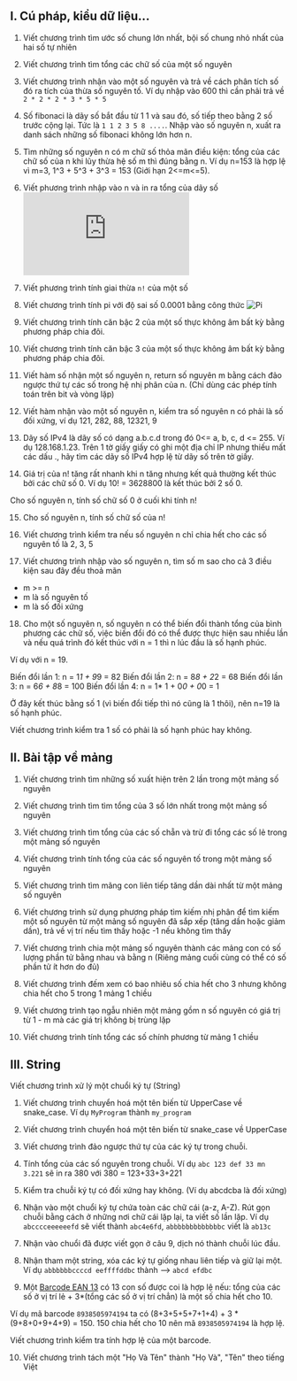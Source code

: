 ## I. Cú pháp, kiểu dữ liệu...

1. Viết chương trình tìm ước số chung lớn nhất, bội số chung nhỏ nhất của hai số tự nhiên

2. Viết chương trình tìm tổng các chữ số của một số nguyên

3. Viết chương trình nhận vào một số nguyên và trả về cách phân tích số đó ra tích của thừa số nguyên tố. Ví dụ nhập vào 600 thì cần phải trả về `2 * 2 * 2 * 3 * 5 * 5`

4. Số fibonaci là dãy số bắt đầu từ 1 1 và sau đó, số tiếp theo bằng 2 số trước cộng lại. Tức là `1 1 2 3 5 8 ....`. Nhập vào số nguyên n, xuất ra danh sách những số fibonaci không lớn hơn n.

5. Tìm những số nguyên n có m chữ số thỏa mãn điều kiện: tổng của các chữ số của n khi lũy thừa hệ số m thì đúng bằng n. Ví dụ n=153 là hợp lệ vì m=3, 1^3 + 5^3 + 3^3 = 153 (Giới hạn 2<=m<=5).

6. Viết phương trình nhập vào n và in ra tổng của dãy số
    ![Dãy số](https://latex.codecogs.com/gif.latex?1*2&plus;2*3&plus;3*4&plus;...&plus;n(n&plus;1))

7. Viết phương trình tính giai thừa `n!` của một số

8. Viết chương trình tính pi với độ sai số 0.0001 bằng công thức
    ![Pi](https://wikimedia.org/api/rest_v1/media/math/render/svg/e9e3959cd2d0ec735e7a6a1917df784842b76706)

9. Viết chương trình tính căn bậc 2 của một số thực không âm bất kỳ bằng phương pháp chia đôi.

10. Viết chương trình tính căn bậc 3 của một số thực không âm bất kỳ bằng phương pháp chia đôi.

11. Viết hàm số nhận một số nguyên n, return số nguyên m bằng cách đảo ngược thứ tự các số trong hệ nhị phân của n. (Chỉ dùng các phép tính toán trên bit và vòng lặp)

12. Viết hàm nhận vào một số nguyên n, kiểm tra số nguyên n có phải là số đối xứng, ví dụ 121, 282, 88, 12321, 9

13. Dãy số IPv4 là dãy số có dạng a.b.c.d trong đó 0<= a, b, c, d <= 255. Ví dụ 128.168.1.23. Trên 1 tờ giấy giấy có ghi một địa chỉ IP nhưng thiếu mất các dấu ., hãy tìm các dãy số IPv4 hợp lệ từ dãy số trên tờ giấy.

14. Giá trị của n! tăng rất nhanh khi n tăng nhưng kết quả thường kết thúc bởi các chữ số 0. Ví dụ 10! = 3628800 là kết thúc bởi 2 số 0.

Cho số nguyên n, tính số chữ số 0 ở cuối khi tính n!

15. Cho số nguyên n, tính số chữ số của n!

16. Viết chương trình kiểm tra nếu số nguyên n chỉ chia hết cho các số nguyên tố là 2, 3, 5

17. Viết chương trình nhập vào số nguyên n, tìm số m sao cho cả 3 điều kiện sau đây đều thoả mãn
- m >= n
- m là số nguyên tố
- m là số đối xứng

18. Cho một số nguyên n, số nguyên n có thể biến đổi thành tổng của bình phương các chữ số, việc biến đổi đó có thể được thực hiện sau nhiều lần và nếu quá trình đó kết thúc với n = 1 thì n lúc đầu là số hạnh phúc.

Ví dụ với n = 19.

Biến đổi lần 1: n = 1*1 + 9*9 = 82
Biến đổi lần 2: n = 8*8 + 2*2 = 68
Biến đổi lần 3: n = 6*6 + 8*8 = 100
Biến đổi lần 4: n = 1* 1 + 0*0 + 0*0 = 1

Ở đây kết thúc bằng số 1 (vì biến đổi tiếp thì nó cũng là 1 thôi), nên n=19 là số hạnh phúc.

Viết chương trình kiểm tra 1 số có phải là số hạnh phúc hay không.



## II. Bài tập về mảng

1. Viết chương trình tìm những số xuất hiện trên 2 lần trong một mảng số nguyên

2. Viết chương trình tìm tìm tổng của 3 số lớn nhất trong một mảng số nguyên

3. Viết chương trình tìm tổng của các số chẵn và trừ đi tổng các số lẻ trong một mảng số nguyên

4. Viết chương trình tính tổng của các số nguyên tố trong một mảng số nguyên

5. Viết chương trình tìm mãng con liên tiếp tăng dần dài nhất từ một mảng số nguyên

6. Viết chương trình sử dụng phương pháp tìm kiếm nhị phân để tìm kiếm một số nguyên từ một mảng số nguyên đã sắp xếp (tăng dần hoặc giảm dần), trả về vị trí nếu tìm thấy hoặc -1 nếu không tìm thấy

7. Viết chương trình chia một mảng số nguyên thành các mảng con có số lượng phần tử bằng nhau và bằng n (Riêng mảng cuối cùng có thể có số phần tử ít hơn do đủ)

8. Viết chương trình đếm xem có bao nhiêu số chia hết cho 3 nhưng không chia hết cho 5 trong 1 mảng 1 chiều

9. Viết chương trình tạo ngẫu nhiên một mảng gồm n số nguyên có giá trị từ 1 - m mà các giá trị không bị trùng lặp

10. Viết chương trình tính tổng các số chính phương từ mảng 1 chiều

## III. String


Viết chương trình xử lý một chuổi ký tự (String)

1. Viết chương trình chuyển hoá một tên biến từ UpperCase về snake_case. Ví dụ `MyProgram` thành `my_program`

2. Viết chương trình chuyển hoá một tên biến từ snake_case về UpperCase

3. Viết chương trình đảo ngược thứ tự của các ký tự trong chuỗi.

4. Tính tổng của các số nguyên trong chuỗi. Ví dụ `abc 123 def 33 mn 3.221` sẽ in ra 380 với 380 = 123+33+3+221

5. Kiểm tra chuỗi ký tự có đối xứng hay không. (Ví dụ abcdcba là đối xứng)

6. Nhận vào một chuổi ký tự chứa toàn các chữ cái (a-z, A-Z). Rút gọn chuỗi bằng cách ở những nơi chữ cái lặp lại, ta viết số lần lặp. Ví dụ `abcccceeeeeefd` sẽ viết thành `abc4e6fd`, `abbbbbbbbbbbbbc` viết là `ab13c`

7. Nhận vào chuổi đã được viết gọn ở câu 9, dịch nó thành chuỗi lúc đầu.

8. Nhận tham một string, xóa các ký tự giống nhau liên tiếp và giữ lại một. 
    Ví dụ `abbbbbbccccd eeffffddbc` thành --> `abcd efdbc`

9. Một [Barcode EAN 13](https://vi.wikipedia.org/wiki/EAN-13) có 13 con số được coi là hợp lệ nếu: tổng của các số ở vị trí lẻ + 3*(tổng các số ở vị trí chẳn) là một số chia hết cho 10.

Ví dụ mã barcode `8938505974194` ta có (8+3+5+5+7+1+4) + 3 * (9+8+0+9+4+9) = 150. 150 chia hết cho 10 nên mã `8938505974194` là hợp lệ.

Viết chương trình kiểm tra tính hợp lệ của một barcode.

10. Viết chương trình tách một "Họ Và Tên" thành "Họ Và", "Tên" theo tiếng Việt
